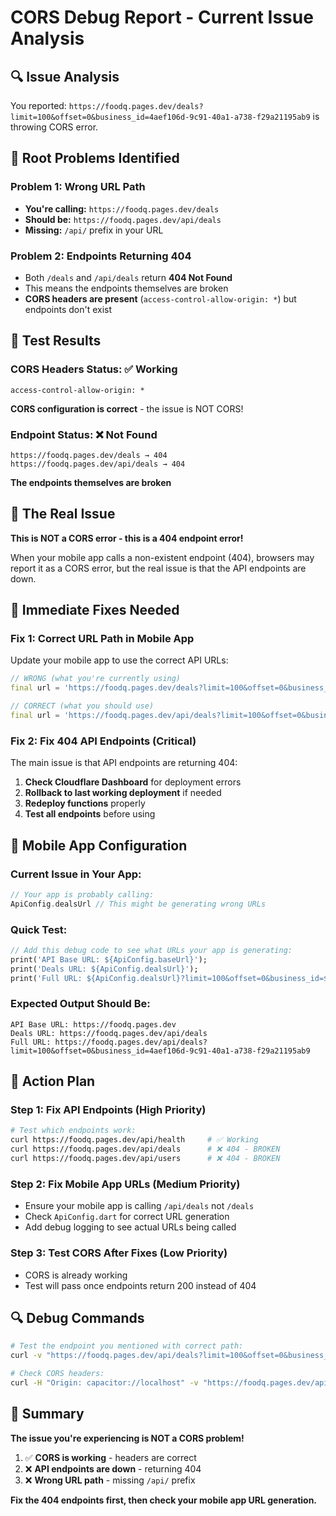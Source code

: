 # CORS Debug Report - Current Issue Analysis

## 🔍 Issue Analysis

You reported: `https://foodq.pages.dev/deals?limit=100&offset=0&business_id=4aef106d-9c91-40a1-a738-f29a21195ab9` is throwing CORS error.

## 🚨 Root Problems Identified

### Problem 1: Wrong URL Path
- **You're calling:** `https://foodq.pages.dev/deals`  
- **Should be:** `https://foodq.pages.dev/api/deals`
- **Missing:** `/api/` prefix in your URL

### Problem 2: Endpoints Returning 404
- Both `/deals` and `/api/deals` return **404 Not Found**
- This means the endpoints themselves are broken
- **CORS headers are present** (`access-control-allow-origin: *`) but endpoints don't exist

## 🧪 Test Results

### CORS Headers Status: ✅ Working
```
access-control-allow-origin: *
```
**CORS configuration is correct** - the issue is NOT CORS!

### Endpoint Status: ❌ Not Found  
```
https://foodq.pages.dev/deals → 404
https://foodq.pages.dev/api/deals → 404  
```
**The endpoints themselves are broken**

## 🎯 **The Real Issue**

**This is NOT a CORS error - this is a 404 endpoint error!**

When your mobile app calls a non-existent endpoint (404), browsers may report it as a CORS error, but the real issue is that the API endpoints are down.

## 🔧 Immediate Fixes Needed

### Fix 1: Correct URL Path in Mobile App
Update your mobile app to use the correct API URLs:

```dart
// WRONG (what you're currently using)
final url = 'https://foodq.pages.dev/deals?limit=100&offset=0&business_id=$businessId';

// CORRECT (what you should use)  
final url = 'https://foodq.pages.dev/api/deals?limit=100&offset=0&business_id=$businessId';
```

### Fix 2: Fix 404 API Endpoints (Critical)
The main issue is that API endpoints are returning 404:

1. **Check Cloudflare Dashboard** for deployment errors
2. **Rollback to last working deployment** if needed  
3. **Redeploy functions** properly
4. **Test all endpoints** before using

## 📱 Mobile App Configuration

### Current Issue in Your App:
```dart
// Your app is probably calling:
ApiConfig.dealsUrl // This might be generating wrong URLs
```

### Quick Test:
```dart
// Add this debug code to see what URLs your app is generating:
print('API Base URL: ${ApiConfig.baseUrl}');
print('Deals URL: ${ApiConfig.dealsUrl}');
print('Full URL: ${ApiConfig.dealsUrl}?limit=100&offset=0&business_id=$businessId');
```

### Expected Output Should Be:
```
API Base URL: https://foodq.pages.dev  
Deals URL: https://foodq.pages.dev/api/deals
Full URL: https://foodq.pages.dev/api/deals?limit=100&offset=0&business_id=4aef106d-9c91-40a1-a738-f29a21195ab9
```

## 🚨 Action Plan

### Step 1: Fix API Endpoints (High Priority)
```bash
# Test which endpoints work:
curl https://foodq.pages.dev/api/health     # ✅ Working
curl https://foodq.pages.dev/api/deals      # ❌ 404 - BROKEN  
curl https://foodq.pages.dev/api/users      # ❌ 404 - BROKEN
```

### Step 2: Fix Mobile App URLs (Medium Priority)  
- Ensure your mobile app is calling `/api/deals` not `/deals`
- Check `ApiConfig.dart` for correct URL generation
- Add debug logging to see actual URLs being called

### Step 3: Test CORS After Fixes (Low Priority)
- CORS is already working
- Test will pass once endpoints return 200 instead of 404

## 🔍 Debug Commands

```bash
# Test the endpoint you mentioned with correct path:
curl -v "https://foodq.pages.dev/api/deals?limit=100&offset=0&business_id=4aef106d-9c91-40a1-a738-f29a21195ab9"

# Check CORS headers:  
curl -H "Origin: capacitor://localhost" -v "https://foodq.pages.dev/api/deals"
```

## 🎯 Summary

**The issue you're experiencing is NOT a CORS problem!**

1. ✅ **CORS is working** - headers are correct
2. ❌ **API endpoints are down** - returning 404
3. ❌ **Wrong URL path** - missing `/api/` prefix

**Fix the 404 endpoints first, then check your mobile app URL generation.**